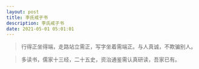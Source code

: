 ```yaml
---
layout: post
title: 李氏戒子书
description: 李氏戒子书
date: 2021-05-01 05:01:01
---
```


>  行得正坐得端，走路站立需正，写字坐着需端正。与人真诚，不欺骗别人。

>  多读书，儒家十三经，二十五史，资治通鉴需认真研读，吾家已有。
